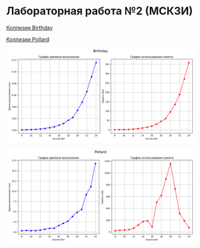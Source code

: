 # Лабораторная работа №2 (МСКЗИ)

[Коллизии Birthday](needed/collisions_birthday_3_bytes.txt)

[Коллизии Pollard](needed/collisions_pollard_3_bytes.txt)

![birthday](needed/birthday.png)

![pollard](needed/pollard.png)